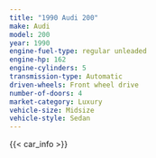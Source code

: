 ```yaml
---
title: "1990 Audi 200"
make: Audi
model: 200
year: 1990
engine-fuel-type: regular unleaded
engine-hp: 162
engine-cylinders: 5
transmission-type: Automatic
driven-wheels: Front wheel drive
number-of-doors: 4
market-category: Luxury
vehicle-size: Midsize
vehicle-style: Sedan
---
```


{{< car_info >}}
